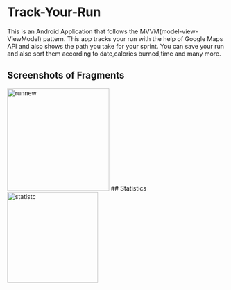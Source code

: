 # Track-Your-Run
This is an Android Application that follows the MVVM(model-view-ViewModel) pattern. This app tracks your run with the help of Google Maps API and also shows the path you take for your sprint. You can save your run and also sort them according to date,calories burned,time and many more.

## Screenshots of Fragments
<img width="235" alt="runnew" src="https://user-images.githubusercontent.com/40567854/88628384-82d29a00-d0cb-11ea-9727-0661bded888a.png"> 
## Statistics
<img width="209" alt="statistc" src="https://user-images.githubusercontent.com/40567854/88628581-cf1dda00-d0cb-11ea-8858-071dd8543ad0.png">

